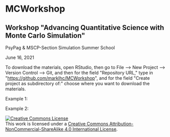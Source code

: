 # MCWorkshop
## Workshop "Advancing Quantitative Science with Monte Carlo Simulation"

PsyPag & MSCP-Section Simulation Summer School

June 16, 2021

To download the materials, open RStudio, then go to File --> New Project --> Version Control --> Git, and then for the field "Repository URL," type in "https://github.com/marklhc/MCWorkshop", and for the field "Create project as subdirectory of:" choose where you want to download the materials.  

Example 1:

Example 2:

<a rel="license" href="http://creativecommons.org/licenses/by-nc-sa/4.0/"><img alt="Creative Commons License" style="border-width:0" src="https://i.creativecommons.org/l/by-nc-sa/4.0/88x31.png" /></a><br />This work is licensed under a <a rel="license" href="http://creativecommons.org/licenses/by-nc-sa/4.0/">Creative Commons Attribution-NonCommercial-ShareAlike 4.0 International License</a>.

